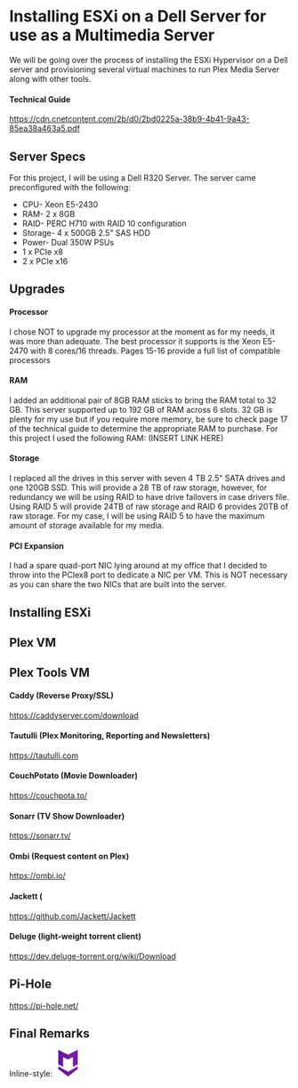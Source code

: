 # Installing ESXi on a Dell Server for use as a Multimedia Server
We will be going over the process of installing the ESXi Hypervisor on a Dell  server and provisioning several virtual machines to run Plex Media Server along with other tools.

#### Technical Guide
https://cdn.cnetcontent.com/2b/d0/2bd0225a-38b9-4b41-9a43-85ea38a463a5.pdf

## Server Specs
For this project, I will be using a Dell R320 Server. The server came preconfigured with the following:
  * CPU- Xeon E5-2430
  * RAM- 2 x 8GB
  * RAID- PERC H710 with RAID 10 configuration
  * Storage- 4 x 500GB 2.5" SAS HDD
  * Power- Dual 350W PSUs
  * 1 x PCIe x8
  * 2 x PCIe x16

## Upgrades
#### Processor
I chose NOT to upgrade my processor at the moment as for my needs, it was more than adequate. The best processor it supports is the Xeon E5-2470 with 8 cores/16 threads. Pages 15-16 provide a full list of compatible processors

#### RAM
I added an additional pair of 8GB RAM sticks to bring the RAM total to 32 GB. This server supported up to 192 GB of RAM across 6 slots. 32 GB is plenty for my use but if you require more memory, be sure to check page 17 of the technical guide to determine the appropriate RAM to purchase.
For this project I used the following RAM: (INSERT LINK HERE)

#### Storage
I replaced all the drives in this server with seven 4 TB 2.5" SATA drives and one 120GB SSD. This will provide a 28 TB of raw storage, however, for redundancy we will be using RAID to have drive failovers in case drivers file. Using RAID 5 will provide 24TB of raw storage and RAID 6 provides 20TB of raw storage. For my case, I will be using RAID 5 to have the maximum amount of storage available for my media.

#### PCI Expansion
I had a spare quad-port NIC lying around at my office that I decided to throw into the PCIex8 port to dedicate a NIC per VM. This is NOT necessary as you can share the two NICs that are built into the server.

## Installing ESXi

## Plex VM

## Plex Tools VM
#### Caddy (Reverse Proxy/SSL)
https://caddyserver.com/download
#### Tautulli (Plex Monitoring, Reporting and Newsletters)
https://tautulli.com
#### CouchPotato (Movie Downloader)
https://couchpota.to/
#### Sonarr (TV Show Downloader)
https://sonarr.tv/
#### Ombi (Request content on Plex)
https://ombi.io/
#### Jackett (
https://github.com/Jackett/Jackett
#### Deluge (light-weight torrent client)
https://dev.deluge-torrent.org/wiki/Download

## Pi-Hole
https://pi-hole.net/

## Final Remarks

Inline-style: 
![alt text](https://github.com/adam-p/markdown-here/raw/master/src/common/images/icon48.png "Logo Title Text 1")
